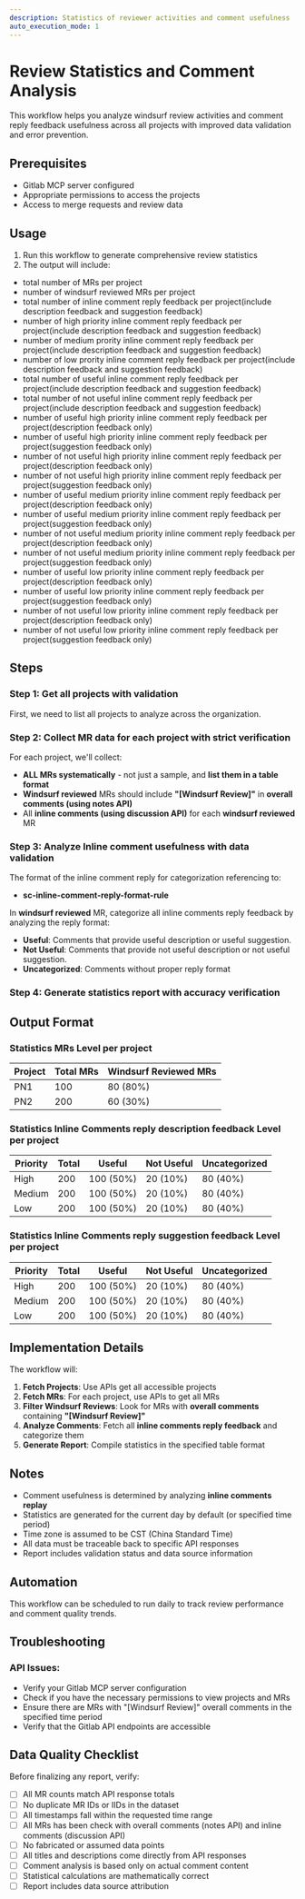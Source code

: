 ```yaml
---
description: Statistics of reviewer activities and comment usefulness
auto_execution_mode: 1
---
```


# Review Statistics and Comment Analysis

This workflow helps you analyze windsurf review activities and comment reply feedback usefulness across all projects with improved data validation and error prevention.

## Prerequisites

- Gitlab MCP server configured
- Appropriate permissions to access the projects
- Access to merge requests and review data

## Usage

1. Run this workflow to generate comprehensive review statistics
2. The output will include:
- total number of MRs per project
- number of windsurf reviewed MRs per project
- total number of inline comment reply feedback per project(include description feedback and suggestion feedback)
- number of high priority inline comment reply feedback per project(include description feedback and suggestion feedback)
- number of medium prority inline comment reply feedback per project(include description feedback and suggestion feedback)
- number of low prority inline comment reply feedback per project(include description feedback and suggestion feedback)
- total number of useful inline comment reply feedback per project(include description feedback and suggestion feedback)
- total number of not useful inline comment reply feedback per project(include description feedback and suggestion feedback)
- number of useful high priority inline comment reply feedback per project(description feedback only)
- number of useful high priority inline comment reply feedback per project(suggestion feedback only)
- number of not useful high priority inline comment reply feedback per project(description feedback only)
- number of not useful high priority inline comment reply feedback per project(suggestion feedback only)
- number of useful medium priority inline comment reply feedback per project(description feedback only)
- number of useful medium priority inline comment reply feedback per project(suggestion feedback only)
- number of not useful medium priority inline comment reply feedback per project(description feedback only)
- number of not useful medium priority inline comment reply feedback per project(suggestion feedback only)
- number of useful low priority inline comment reply feedback per project(description feedback only)
- number of useful low priority inline comment reply feedback per project(suggestion feedback only)
- number of not useful low priority inline comment reply feedback per project(description feedback only)
- number of not useful low priority inline comment reply feedback per project(suggestion feedback only)


## Steps

### Step 1: Get all projects with validation
First, we need to list all projects to analyze across the organization.

### Step 2: Collect MR data for each project with strict verification
For each project, we'll collect:
- **ALL MRs systematically** - not just a sample, and **list them in a table format**
- **Windsurf reviewed** MRs should include **"[Windsurf Review]"** in **overall comments (using notes API)**
- All **inline comments (using discussion API)** for each **windsurf reviewed** MR

### Step 3: Analyze Inline comment usefulness with data validation
The format of the inline comment reply for categorization referencing to:
- **sc-inline-comment-reply-format-rule**

In **windsurf reviewed** MR, categorize all inline comments reply feedback by analyzing the reply format:
- **Useful**: Comments that provide useful description or useful suggestion.
- **Not Useful**: Comments that provide not useful description or not useful suggestion.
- **Uncategorized**: Comments without proper reply format

### Step 4: Generate statistics report with accuracy verification

## Output Format

### Statistics MRs Level per project
| Project | Total MRs | Windsurf Reviewed MRs| 
|----|----|-----|
| PN1 | 100 | 80 (80%) |
| PN2 | 200 | 60 (30%) |

### Statistics Inline Comments reply **description feedback** Level per project
| Priority | Total | Useful | Not Useful | Uncategorized |
|----|----|-----|----|-----|
| High | 200 | 100 (50%) | 20 (10%)| 80 (40%)|
| Medium | 200 | 100 (50%) | 20 (10%)| 80 (40%)|
| Low | 200 | 100 (50%) | 20 (10%)| 80 (40%)|

### Statistics Inline Comments reply **suggestion feedback** Level per project
| Priority | Total | Useful | Not Useful | Uncategorized |
|----|----|-----|----|-----|
| High | 200 | 100 (50%) | 20 (10%)| 80 (40%)|
| Medium | 200 | 100 (50%) | 20 (10%)| 80 (40%)|
| Low | 200 | 100 (50%) | 20 (10%)| 80 (40%)|

## Implementation Details

The workflow will:

1. **Fetch Projects**: Use APIs get all accessible projects
2. **Fetch MRs**: For each project, use APIs to get all MRs
3. **Filter Windsurf Reviews**: Look for MRs with **overall comments** containing **"[Windsurf Review]"**
4. **Analyze Comments**: Fetch all **inline comments reply feedback** and categorize them
5. **Generate Report**: Compile statistics in the specified table format

## Notes

- Comment usefulness is determined by analyzing **inline comments replay**
- Statistics are generated for the current day by default (or specified time period)
- Time zone is assumed to be CST (China Standard Time)
- All data must be traceable back to specific API responses
- Report includes validation status and data source information

## Automation

This workflow can be scheduled to run daily to track review performance and comment quality trends.

## Troubleshooting

### API Issues:
- Verify your Gitlab MCP server configuration
- Check if you have the necessary permissions to view projects and MRs
- Ensure there are MRs with "[Windsurf Review]" overall comments in the specified time period
- Verify that the Gitlab API endpoints are accessible

## Data Quality Checklist

Before finalizing any report, verify:
- [ ] All MR counts match API response totals
- [ ] No duplicate MR IDs or IIDs in the dataset
- [ ] All timestamps fall within the requested time range
- [ ] All MRs has been check with overall comments (notes API) and inline comments (discussion API)
- [ ] No fabricated or assumed data points
- [ ] All titles and descriptions come directly from API responses
- [ ] Comment analysis is based only on actual comment content
- [ ] Statistical calculations are mathematically correct
- [ ] Report includes data source attribution